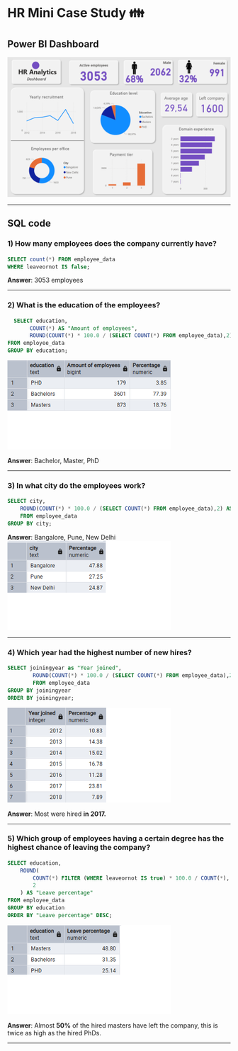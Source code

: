 # HR Mini Case Study 👪

## Power BI Dashboard
![Dashboard](Images/HR_Mini_Case_Study_Power_BI_Dashboard.png)
***
## SQL code
### 1) How many employees does the company currently have?
``` sql
SELECT count(*) FROM employee_data
WHERE leaveornot IS false;
```
**Answer**: 3053 employees

***

### 2) What is the education of the employees?
``` sql
  SELECT education, 
	   COUNT(*) AS "Amount of employees",
       ROUND(COUNT(*) * 100.0 / (SELECT COUNT(*) FROM employee_data),2) AS "Percentage"
FROM employee_data
GROUP BY education;
```
![Education_of_employees](Images/education_employees.png)

**Answer**: Bachelor, Master, PhD
***
### 3) In what city do the employees work?
``` sql
SELECT city,
	ROUND(COUNT(*) * 100.0 / (SELECT COUNT(*) FROM employee_data),2) AS "Percentage"
	FROM employee_data
GROUP BY city;
```
**Answer**: Bangalore, Pune, New Delhi
![Employee_city](Images/employee_city.png)
***
### 4) Which year had the highest number of new hires?

``` sql
SELECT joiningyear as "Year joined",
		ROUND(COUNT(*) * 100.0 / (SELECT COUNT(*) FROM employee_data),2) AS "Percentage"
		FROM employee_data
GROUP BY joiningyear
ORDER BY joiningyear;
```
![hires_year](Images/hires_year.png)

**Answer**: Most were hired **in 2017.**
***

### 5) Which group of employees having a certain degree has the highest chance of leaving the company?
``` sql
SELECT education,
    ROUND(
        COUNT(*) FILTER (WHERE leaveornot IS true) * 100.0 / COUNT(*),
        2
    ) AS "Leave percentage"
FROM employee_data
GROUP BY education
ORDER BY "Leave percentage" DESC;
```
![diploma_leave](Images/diploma_leave.png)

**Answer**: Almost **50%** of the hired masters have left the company, this is twice as high as the hired PhDs.
***








